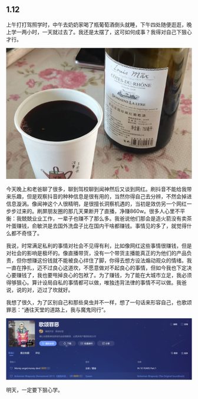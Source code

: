 ## 1.12

上午打打驾照学时，中午去奶奶家喝了瓶葡萄酒倒头就睡，下午四处随便逛逛，晚上学一两小时，一天就过去了。我还是太摆了，这可如何成事？我得对自己下狠心才行。

![f86df8d57c349087d0fc6ca169fa82c9_720](./assets/f86df8d57c349087d0fc6ca169fa82c9_720.jpg)

今天晚上和老爸聊了很多，聊到驾校聊到闻神然后又谈到网红。刷抖音不能给我带来乐趣，但是观察抖音的种种信息是很有用的，当然你得自己去分辨，不然会掉进信息漩涡。像闻神这个人很精明，是很擅长洞察机遇的，当初是效仿另一个网红一步步过来的。刷屏朋友圈的那几天果断开了直播，净赚860w。很多人心里不平衡：我兢兢业业工作，一辈子也赚不了那么多。我爸说他们那会是造火箭没有卖茶叶蛋赚钱，俞敏洪是去国外洗盘子比在国内干啥都赚钱。事情见的多了，就觉得什么都不奇怪了。

我说，时常满足私利的事情对社会不见得有利，比如像网红这些事情很赚钱，但是对社会的影响是极坏的。像直播带货，没有一个带货主播能真正的为他们的产品负责，但你想赚这份钱就不能被良心绊住了脚，你得去想方设法煽动观众的情绪。我一直在挣扎，迈不过良心这道坎，不愿意做对不起良心的事情，但如今我也下定决心要赚钱了，我也要甩掉良心的包袱了。为了赚钱，为了能在大城市立足，我必须得够狠心。算计设局自私的事情都可以做，唯独违背法律的事情不可以做。我爸说，说的对，迈过了坎就好。

我想了很久，为了区别自己和那些臭虫并不一样，想了一句话来形容自己，也歌颂罪恶：“通往天堂的道路上，我与魔鬼同行”。

![image-20240113012136829](./assets/image-20240113012136829.png)

明天，一定要下狠心学。
